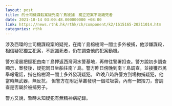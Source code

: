 ```yaml
---
layout: post
title: 的士司機謀殺案疑兇南丫島被捕　獨立犯案不認識死者
date: 2021-10-14 03:00:48.000000000 +08:00
link: https://news.rthk.hk/rthk/ch/component/k2/1615165-20211014.htm
categories: rthk
---
```


涉及西環的士司機謀殺案的疑兇，在南丫島榕樹灣一間士多外被捕，他涉嫌謀殺，相信疑犯獨立犯案，不認識死者，仍在調查他的犯案動機。

警方凌晨把疑犯由南丫島押返西灣河水警基地，再帶往警署扣查。警方說初步調查顯示，案發後，疑犯同日坐船往南丫島。警方昨日傍晚到南丫島調查，並接獲市民舉報電話，指在榕樹灣一間士多外發現疑犯。 昨晚八時許警方到場拘捕疑犯，他當時無武器，無反抗， 但警方在附近草叢發現一個垃圾袋，內有一把摺刀，會調查是否屬於被捕男子。 

警方又說，暫時未知疑犯有無精神病紀錄。
